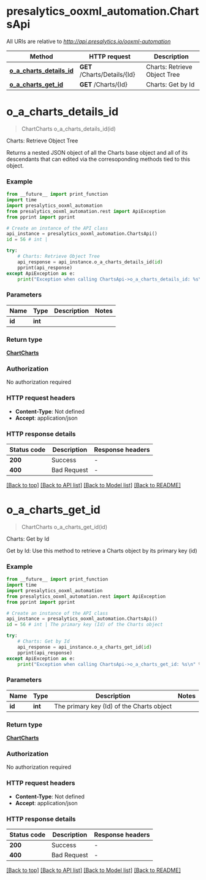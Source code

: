# presalytics_ooxml_automation.ChartsApi

All URIs are relative to *http://api.presalytics.io/ooxml-automation*

Method | HTTP request | Description
------------- | ------------- | -------------
[**o_a_charts_details_id**](ChartsApi.md#o_a_charts_details_id) | **GET** /Charts/Details/{Id} | Charts: Retrieve Object Tree
[**o_a_charts_get_id**](ChartsApi.md#o_a_charts_get_id) | **GET** /Charts/{Id} | Charts: Get by Id


# **o_a_charts_details_id**
> ChartCharts o_a_charts_details_id(id)

Charts: Retrieve Object Tree

Returns a nested JSON object of all the Charts base object and all of its descendants that can edited via the corresoponding methods tied to this object.

### Example

```python
from __future__ import print_function
import time
import presalytics_ooxml_automation
from presalytics_ooxml_automation.rest import ApiException
from pprint import pprint

# Create an instance of the API class
api_instance = presalytics_ooxml_automation.ChartsApi()
id = 56 # int | 

try:
    # Charts: Retrieve Object Tree
    api_response = api_instance.o_a_charts_details_id(id)
    pprint(api_response)
except ApiException as e:
    print("Exception when calling ChartsApi->o_a_charts_details_id: %s\n" % e)
```

### Parameters

Name | Type | Description  | Notes
------------- | ------------- | ------------- | -------------
 **id** | **int**|  | 

### Return type

[**ChartCharts**](ChartCharts.md)

### Authorization

No authorization required

### HTTP request headers

 - **Content-Type**: Not defined
 - **Accept**: application/json

### HTTP response details
| Status code | Description | Response headers |
|-------------|-------------|------------------|
**200** | Success |  -  |
**400** | Bad Request |  -  |

[[Back to top]](#) [[Back to API list]](../README.md#documentation-for-api-endpoints) [[Back to Model list]](../README.md#documentation-for-models) [[Back to README]](../README.md)

# **o_a_charts_get_id**
> ChartCharts o_a_charts_get_id(id)

Charts: Get by Id

Get by Id: Use this method to retrieve a Charts object by its primary key (id)

### Example

```python
from __future__ import print_function
import time
import presalytics_ooxml_automation
from presalytics_ooxml_automation.rest import ApiException
from pprint import pprint

# Create an instance of the API class
api_instance = presalytics_ooxml_automation.ChartsApi()
id = 56 # int | The primary key (Id) of the Charts object

try:
    # Charts: Get by Id
    api_response = api_instance.o_a_charts_get_id(id)
    pprint(api_response)
except ApiException as e:
    print("Exception when calling ChartsApi->o_a_charts_get_id: %s\n" % e)
```

### Parameters

Name | Type | Description  | Notes
------------- | ------------- | ------------- | -------------
 **id** | **int**| The primary key (Id) of the Charts object | 

### Return type

[**ChartCharts**](ChartCharts.md)

### Authorization

No authorization required

### HTTP request headers

 - **Content-Type**: Not defined
 - **Accept**: application/json

### HTTP response details
| Status code | Description | Response headers |
|-------------|-------------|------------------|
**200** | Success |  -  |
**400** | Bad Request |  -  |

[[Back to top]](#) [[Back to API list]](../README.md#documentation-for-api-endpoints) [[Back to Model list]](../README.md#documentation-for-models) [[Back to README]](../README.md)

